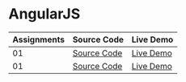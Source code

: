 # AngularJS

| Assignments | Source Code                                                                    | Live Demo                                                                                       |
| ----------- | ------------------------------------------------------------------------------ | ----------------------------------------------------------------------------------------------- |
| 01          | [Source Code](https://github.com/karamanburak/AngularJS/tree/main/assignment1) | [Live Demo](https://karamanburak.github.io/AngularJS/assignment1//module1-solution//index.html) |
| 01          | [Source Code](https://github.com/karamanburak/AngularJS/tree/main/assignment2) | [Live Demo](https://karamanburak.github.io/AngularJS/assignment2//module2-solution//index.html) |
